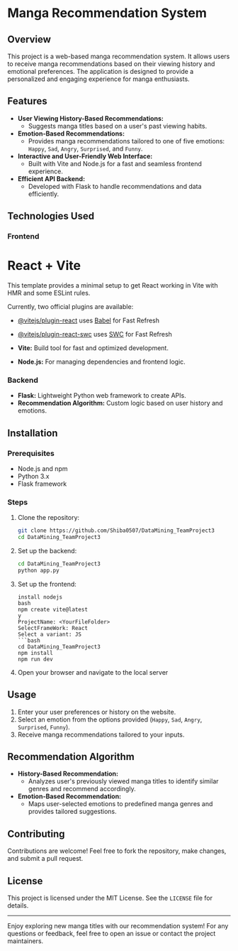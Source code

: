 # Manga Recommendation System

## Overview

This project is a web-based manga recommendation system. It allows users to receive manga recommendations based on their viewing history and emotional preferences. The application is designed to provide a personalized and engaging experience for manga enthusiasts.

## Features

- **User Viewing History-Based Recommendations:**
  - Suggests manga titles based on a user's past viewing habits.
- **Emotion-Based Recommendations:**
  - Provides manga recommendations tailored to one of five emotions: `Happy`, `Sad`, `Angry`, `Surprised`, and `Funny`.
- **Interactive and User-Friendly Web Interface:**
  - Built with Vite and Node.js for a fast and seamless frontend experience.
- **Efficient API Backend:**
  - Developed with Flask to handle recommendations and data efficiently.

## Technologies Used

### Frontend

# React + Vite

This template provides a minimal setup to get React working in Vite with HMR and some ESLint rules.

Currently, two official plugins are available:

- [@vitejs/plugin-react](https://github.com/vitejs/vite-plugin-react/blob/main/packages/plugin-react/README.md) uses [Babel](https://babeljs.io/) for Fast Refresh
- [@vitejs/plugin-react-swc](https://github.com/vitejs/vite-plugin-react-swc) uses [SWC](https://swc.rs/) for Fast Refresh

- **Vite:** Build tool for fast and optimized development.
- **Node.js:** For managing dependencies and frontend logic.

### Backend

- **Flask:** Lightweight Python web framework to create APIs.
- **Recommendation Algorithm:** Custom logic based on user history and emotions.

## Installation

### Prerequisites

- Node.js and npm
- Python 3.x
- Flask framework

### Steps

1. Clone the repository:

   ```bash
   git clone https://github.com/Shiba0507/DataMining_TeamProject3
   cd DataMining_TeamProject3
   ```

2. Set up the backend:

   ```bash
   cd DataMining_TeamProject3
   python app.py
   ```

3. Set up the frontend:

   ````
   install nodejs
   bash
   npm create vite@latest
   y
   ProjectName: <YourFileFolder>
   SelectFrameWork: React
   Select a variant: JS
   ```bash
   cd DataMining_TeamProject3
   npm install
   npm run dev
   ````

4. Open your browser and navigate to the local server

## Usage

1. Enter your user preferences or history on the website.
2. Select an emotion from the options provided (`Happy`, `Sad`, `Angry`, `Surprised`, `Funny`).
3. Receive manga recommendations tailored to your inputs.

## Recommendation Algorithm

- **History-Based Recommendation:**
  - Analyzes user's previously viewed manga titles to identify similar genres and recommend accordingly.
- **Emotion-Based Recommendation:**
  - Maps user-selected emotions to predefined manga genres and provides tailored suggestions.

## Contributing

Contributions are welcome! Feel free to fork the repository, make changes, and submit a pull request.

## License

This project is licensed under the MIT License. See the `LICENSE` file for details.

---

Enjoy exploring new manga titles with our recommendation system! For any questions or feedback, feel free to open an issue or contact the project maintainers.
